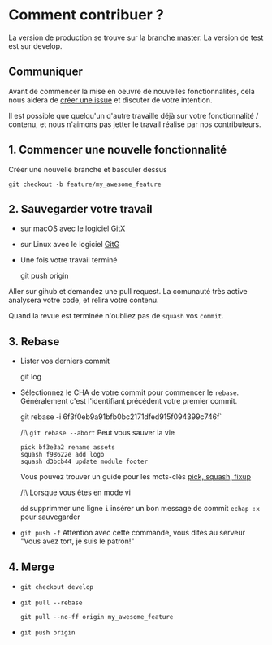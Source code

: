 # Comment contribuer ?

La version de production se trouve sur la [branche master](https://github.com/ChtiJS/chtijs.francejs.org/tree/master/).
La version de test est sur develop.

## Communiquer

Avant de commencer la mise en oeuvre de nouvelles fonctionnalités, cela nous aidera de [créer une issue](https://github.com/ChtiJS/chtijs.francejs.org/issues) et discuter de votre intention.

Il est possible que quelqu'un d'autre travaille déjà sur votre fonctionnalité / contenu, et nous n'aimons pas jetter le travail réalisé par nos contributeurs.

## 1. Commencer une nouvelle fonctionnalité

Créer une nouvelle branche et basculer dessus

    git checkout -b feature/my_awesome_feature

## 2. Sauvegarder votre travail

* sur macOS avec le logiciel [GitX](http://gitx.frim.nl/)

* sur Linux avec le logiciel [GitG](http://idealogeek.fr/2013/gitg/)

* Une fois votre travail terminé

    git push origin

Aller sur gihub et demandez une pull request.
La comunauté très active analysera votre code, et relira votre contenu.

Quand la revue est terminée n'oubliez pas de `squash` vos `commit`.

## 3. Rebase

* Lister vos derniers commit

    git log

* Sélectionnez le CHA de votre commit pour commencer le `rebase`. Généralement c'est l'identifiant précédent votre premier commit.

    git rebase -i 6f3f0eb9a91bfb0bc2171dfed915f094399c746f`

  /!\ `git rebase --abort` Peut vous sauver la vie

      pick bf3e3a2 rename assets
      squash f98622e add logo
      squash d3bcb44 update module footer

  Vous pouvez trouver un guide pour les mots-clés [pick, squash, fixup](https://help.github.com/articles/interactive-rebase)

  /!\ Lorsque vous êtes en mode vi

  `dd` supprimmer une ligne
  `i` insérer un bon message de commit
  `echap :x` pour sauvegarder

* `git push -f` Attention avec cette commande, vous dites au serveur "Vous avez tort, je suis le patron!"


## 4. Merge

* `git checkout develop`

* `git pull --rebase`

  `git pull --no-ff origin my_awesome_feature`

* `git push origin`
